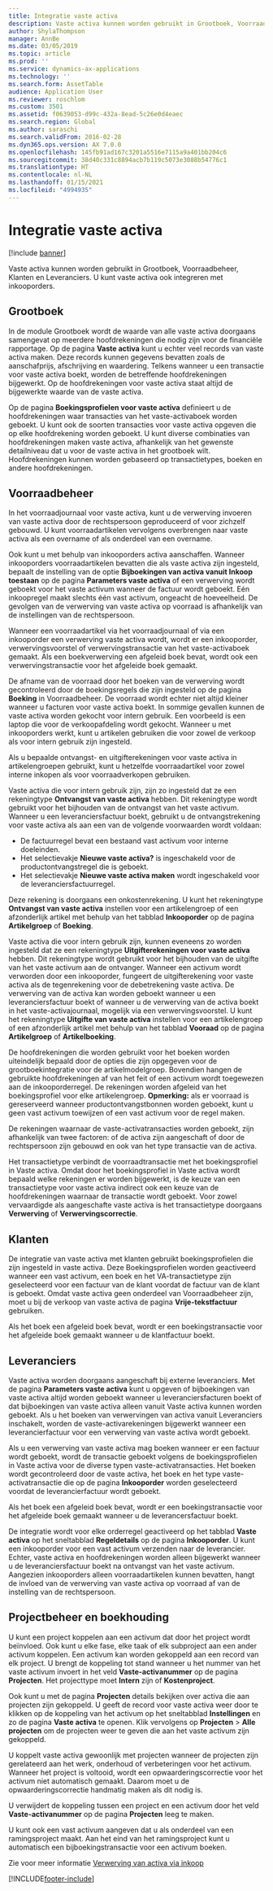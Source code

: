 ```yaml
---
title: Integratie vaste activa
description: Vaste activa kunnen worden gebruikt in Grootboek, Voorraadbeheer, Klanten en Leveranciers. U kunt vaste activa ook integreren met inkooporders.
author: ShylaThompson
manager: AnnBe
ms.date: 03/05/2019
ms.topic: article
ms.prod: ''
ms.service: dynamics-ax-applications
ms.technology: ''
ms.search.form: AssetTable
audience: Application User
ms.reviewer: roschlom
ms.custom: 3501
ms.assetid: f0639053-d99c-432a-8ead-5c26e0d4eaec
ms.search.region: Global
ms.author: saraschi
ms.search.validFrom: 2016-02-28
ms.dyn365.ops.version: AX 7.0.0
ms.openlocfilehash: 145fb91ad167c3201a5516e7115a9a401bb204c6
ms.sourcegitcommit: 38d40c331c8894acb7b119c5073e3088b54776c1
ms.translationtype: HT
ms.contentlocale: nl-NL
ms.lasthandoff: 01/15/2021
ms.locfileid: "4994935"
---
```

# <a name="fixed-assets-integration"></a>Integratie vaste activa

[!include [banner](../includes/banner.md)]

Vaste activa kunnen worden gebruikt in Grootboek, Voorraadbeheer, Klanten en Leveranciers. U kunt vaste activa ook integreren met inkooporders.

<a name="general-ledger"></a>Grootboek
--------------

In de module Grootboek wordt de waarde van alle vaste activa doorgaans samengevat op meerdere hoofdrekeningen die nodig zijn voor de financiële rapportage. Op de pagina **Vaste activa** kunt u echter veel records van vaste activa maken. Deze records kunnen gegevens bevatten zoals de aanschafprijs, afschrijving en waardering. Telkens wanneer u een transactie voor vaste activa boekt, worden de betreffende hoofdrekeningen bijgewerkt. Op de hoofdrekeningen voor vaste activa staat altijd de bijgewerkte waarde van de vaste activa.

Op de pagina **Boekingsprofielen voor vaste activa** definieert u de hoofdrekeningen waar transacties van het vaste-activaboek worden geboekt. U kunt ook de soorten transacties voor vaste activa opgeven die op elke hoofdrekening worden geboekt. U kunt diverse combinaties van hoofdrekeningen maken vaste activa, afhankelijk van het gewenste detailniveau dat u voor de vaste activa in het grootboek wilt. Hoofdrekeningen kunnen worden gebaseerd op transactietypes, boeken en andere hoofdrekeningen.

## <a name="inventory-management"></a>Voorraadbeheer
In het voorraadjournaal voor vaste activa, kunt u de verwerving invoeren van vaste activa door de rechtspersoon geproduceerd of voor zichzelf gebouwd. U kunt voorraadartikelen vervolgens overbrengen naar vaste activa als een overname of als onderdeel van een overname. 

Ook kunt u met behulp van inkooporders activa aanschaffen. Wanneer inkooporders voorraadartikelen bevatten die als vaste activa zijn ingesteld, bepaalt de instelling van de optie **Bijboekingen van activa vanuit Inkoop toestaan** op de pagina **Parameters vaste activa** of een verwerving wordt geboekt voor het vaste activum wanneer de factuur wordt geboekt. Eén inkoopregel maakt slechts één vast activum, ongeacht de hoeveelheid. De gevolgen van de verwerving van vaste activa op voorraad is afhankelijk van de instellingen van de rechtspersoon. 

Wanneer een voorraadartikel via het voorraadjournaal of via een inkooporder een verwerving vaste activa wordt, wordt er een inkooporder, verwervingsvoorstel of verwervingstransactie van het vaste-activaboek gemaakt. Als een boekverwerving een afgeleid boek bevat, wordt ook een verwervingstransactie voor het afgeleide boek gemaakt. 

De afname van de voorraad door het boeken van de verwerving wordt gecontroleerd door de boekingsregels die zijn ingesteld op de pagina **Boeking** in Voorraadbeheer. De voorraad wordt echter niet altijd kleiner wanneer u facturen voor vaste activa boekt. In sommige gevallen kunnen de vaste activa worden gekocht voor intern gebruik. Een voorbeeld is een laptop die voor de verkoopafdeling wordt gekocht. Wanneer u met inkooporders werkt, kunt u artikelen gebruiken die voor zowel de verkoop als voor intern gebruik zijn ingesteld. 

Als u bepaalde ontvangst- en uitgifterekeningen voor vaste activa in artikelengroepen gebruikt, kunt u hetzelfde voorraadartikel voor zowel interne inkopen als voor voorraadverkopen gebruiken. 

Vaste activa die voor intern gebruik zijn, zijn zo ingesteld dat ze een rekeningtype **Ontvangst van vaste activa** hebben. Dit rekeningtype wordt gebruikt voor het bijhouden van de ontvangst van het vaste activum. Wanneer u een leveranciersfactuur boekt, gebruikt u de ontvangstrekening voor vaste activa als aan een van de volgende voorwaarden wordt voldaan:

-   De factuurregel bevat een bestaand vast activum voor interne doeleinden.
-   Het selectievakje **Nieuwe vaste activa?** is ingeschakeld voor de productontvangstregel die is geboekt.
-   Het selectievakje **Nieuwe vaste activa maken** wordt ingeschakeld voor de leveranciersfactuurregel.

Deze rekening is doorgaans een onkostenrekening. U kunt het rekeningtype **Ontvangst van vaste activa** instellen voor een artikelengroep of een afzonderlijk artikel met behulp van het tabblad **Inkooporder** op de pagina **Artikelgroep** of **Boeking**.

Vaste activa die voor intern gebruik zijn, kunnen eveneens zo worden ingesteld dat ze een rekeningtype **Uitgifterekeningen voor vaste activa** hebben. Dit rekeningtype wordt gebruikt voor het bijhouden van de uitgifte van het vaste activum aan de ontvanger. Wanneer een activum wordt verworden door een inkooporder, fungeert de uitgifterekening voor vaste activa als de tegenrekening voor de debetrekening vaste activa. De verwerving van de activa kan worden geboekt wanneer u een leveranciersfactuur boekt of wanneer u de verwerving van de activa boekt in het vaste-activajournaal, mogelijk via een verwervingsvoorstel. U kunt het rekeningtype **Uitgifte van vaste activa** instellen voor een artikelengroep of een afzonderlijk artikel met behulp van het tabblad **Vooraad** op de pagina **Artikelgroep** of **Artikelboeking**. 

De hoofdrekeningen die worden gebruikt voor het boeken worden uiteindelijk bepaald door de opties die zijn opgegeven voor de grootboekintegratie voor de artikelmodelgroep. Bovendien hangen de gebruikte hoofdrekeningen af van het feit of een activum wordt toegewezen aan de inkooporderregel. De rekeningen worden afgeleid van het boekingsprofiel voor elke artikelengroep. 
**Opmerking:** als er voorraad is gereserveerd wanneer productontvangstbonnen worden geboekt, kunt u geen vast activum toewijzen of een vast activum voor de regel maken. 

De rekeningen waarnaar de vaste-activatransacties worden geboekt, zijn afhankelijk van twee factoren: of de activa zijn aangeschaft of door de rechtspersoon zijn gebouwd en ook van het type transactie van de activa. 

Het transactietype verbindt de voorraadtransactie met het boekingsprofiel in Vaste activa. Omdat door het boekingsprofiel in Vaste activa wordt bepaald welke rekeningen er worden bijgewerkt, is de keuze van een transactietype voor vaste activa indirect ook een keuze van de hoofdrekeningen waarnaar de transactie wordt geboekt. Voor zowel vervaardigde als aangeschafte vaste activa is het transactietype doorgaans **Verwerving** of **Verwervingscorrectie**.

## <a name="accounts-receivable"></a>Klanten  
De integratie van vaste activa met klanten gebruikt boekingsprofielen die zijn ingesteld in vaste activa. Deze Boekingsprofielen worden geactiveerd wanneer een vast activum, een boek en het VA-transactietype zijn geselecteerd voor een factuur van de klant voordat de factuur van de klant is geboekt. Omdat vaste activa geen onderdeel van Voorraadbeheer zijn, moet u bij de verkoop van vaste activa de pagina **Vrije-tekstfactuur** gebruiken. 

Als het boek een afgeleid boek bevat, wordt er een boekingstransactie voor het afgeleide boek gemaakt wanneer u de klantfactuur boekt.

## <a name="accounts-payable"></a>Leveranciers    
Vaste activa worden doorgaans aangeschaft bij externe leveranciers. Met de pagina **Parameters vaste activa** kunt u opgeven of bijboekingen van vaste activa altijd worden geboekt wanneer u leveranciersfacturen boekt of dat bijboekingen van vaste activa alleen vanuit Vaste activa kunnen worden geboekt. Als u het boeken van verwervingen van activa vanuit Leveranciers inschakelt, worden de vaste-activarekeningen bijgewerkt wanneer een leverancierfactuur voor een verwerving van vaste activa wordt geboekt. 

Als u een verwerving van vaste activa mag boeken wanneer er een factuur wordt geboekt, wordt de transactie geboekt volgens de boekingsprofielen in Vaste activa voor de diverse typen vaste-activatransacties. Het boeken wordt gecontroleerd door de vaste activa, het boek en het type vaste-activatransactie die op de pagina **Inkooporder** worden geselecteerd voordat de leverancierfactuur wordt geboekt. 

Als het boek een afgeleid boek bevat, wordt er een boekingstransactie voor het afgeleide boek gemaakt wanneer u de leverancersfactuur boekt.

De integratie wordt voor elke orderregel geactiveerd op het tabblad **Vaste activa** op het sneltabblad **Regeldetails** op de pagina **Inkooporder**. U kunt een inkooporder voor een vast activum verzenden naar de leverancier. Echter, vaste activa en hoofdrekeningen worden alleen bijgewerkt wanneer u de leveranciersfactuur boekt na ontvangst van het vaste activum. Aangezien inkooporders alleen voorraadartikelen kunnen bevatten, hangt de invloed van de verwerving van vaste activa op voorraad af van de instelling van de rechtspersoon.

## <a name="project-management-and-accounting"></a>Projectbeheer en boekhouding
U kunt een project koppelen aan een activum dat door het project wordt beïnvloed. Ook kunt u elke fase, elke taak of elk subproject aan een ander activum koppelen. Een activum kan worden gekoppeld aan een record van elk project. U brengt de koppeling tot stand wanneer u het nummer van het vaste activum invoert in het veld **Vaste-activanummer** op de pagina **Projecten**. Het projecttype moet **Intern** zijn of **Kostenproject**. 

Ook kunt u met de pagina **Projecten** details bekijken over activa die aan projecten zijn gekoppeld. U geeft de record voor vaste activa weer door te klikken op de koppeling van het activum op het sneltabblad **Instellingen** en zo de pagina **Vaste activa** te openen. Klik vervolgens op **Projecten** &gt; **Alle projecten** om de projecten weer te geven die aan het vaste activum zijn gekoppeld. 

U koppelt vaste activa gewoonlijk met projecten wanneer de projecten zijn gerelateerd aan het werk, onderhoud of verbeteringen voor het activum. Wanneer het project is voltooid, wordt een opwaarderingscorrectie voor het activum niet automatisch gemaakt. Daarom moet u de opwaarderingscorrectie handmatig maken als dit nodig is. 

U verwijdert de koppeling tussen een project en een activum door het veld **Vaste-activanummer** op de pagina **Projecten** leeg te maken. 

U kunt ook een vast activum aangeven dat u als onderdeel van een ramingsproject maakt. Aan het eind van het ramingsproject kunt u automatisch een bijboekingstransactie voor een activum boeken.

Zie voor meer informatie [Verwerving van activa via inkoop](acquire-assets-procurement.md)





[!INCLUDE[footer-include](../../includes/footer-banner.md)]